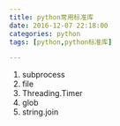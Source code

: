 ```yaml
---
title: python常用标准库
date: 2016-12-07 22:18:00
categories: python
tags: [python,python标准库]

---
```

1. subprocess
2. file
3. Threading.Timer
4. glob
5. string.join